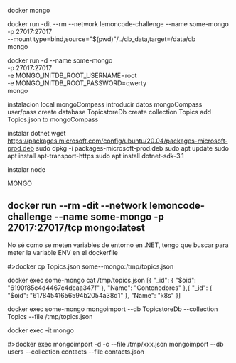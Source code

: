 docker mongo

docker run -dit --rm --network lemoncode-challenge --name some-mongo \
 -p 27017:27017 \
 --mount type=bind,source="$(pwd)"/../db_data,target=/data/db \
 mongo

docker run -d --name some-mongo \
 -p 27017:27017 \
 -e MONGO_INITDB_ROOT_USERNAME=root \
 -e MONGO_INITDB_ROOT_PASSWORD=qwerty \
 mongo

instalacion local mongoCompass
introducir datos mongoCompass
user/pass
create database TopicstoreDb
create collection Topics
add Topics.json to mongoCompass

instalar dotnet
wget https://packages.microsoft.com/config/ubuntu/20.04/packages-microsoft-prod.deb
sudo dpkg -i packages-microsoft-prod.deb
sudo apt update
sudo apt install apt-transport-https
sudo apt install dotnet-sdk-3.1

instalar node

MONGO

<!-- $ docker run -dit --network lemoncode-challenge --rm mongo mongo --host some-mongo -v /my/own/datadir:/data/db test
URL mongodb://some-mongo:27017
/data/db.

Se cambia en appsettings.json la url donde ataca a mongo
/data/db. -->

## docker run --rm -dit --network lemoncode-challenge --name some-mongo -p 27017:27017/tcp mongo:latest

No sé como se meten variables de entorno en .NET, tengo que buscar para meter la variable ENV en el dockerfile

#>docker cp Topics.json some--mongo:/tmp/topics.json

docker exec some-mongo cat /tmp/topics.json
[{
"_id": {
"$oid": "6190f85c4d4467c4deaa347f"
},
"Name": "Contenedores"
},{
"_id": {
"$oid": "61784541656594b2054a38d1"
},
"Name": "k8s"
}]

docker exec some-mongo mongoimport --db TopicstoreDb --collection Topics --file /tmp/topics.json

docker exec -it <container-name> mongo

#>docker exec <container-name-or-id> mongoimport -d <db-name> -c <c-name> --file /tmp/xxx.json
mongoimport --db users --collection contacts --file contacts.json
